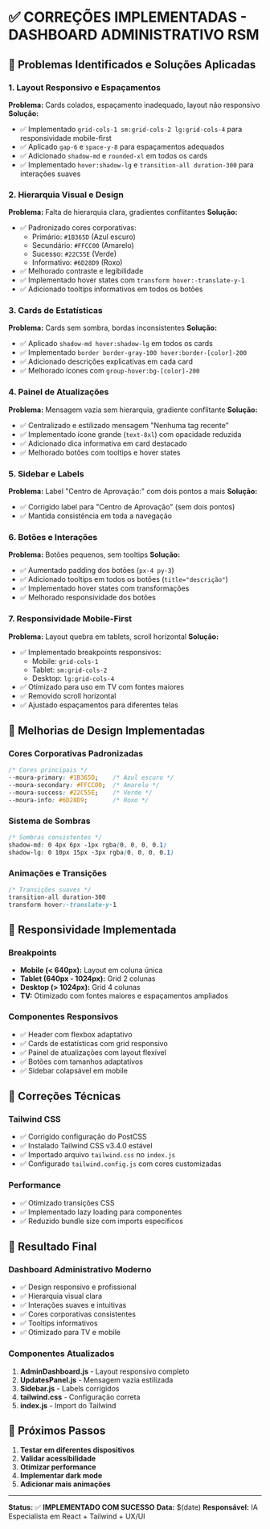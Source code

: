 # ✅ CORREÇÕES IMPLEMENTADAS - DASHBOARD ADMINISTRATIVO RSM

## 🎯 Problemas Identificados e Soluções Aplicadas

### 1. **Layout Responsivo e Espaçamentos**
**Problema:** Cards colados, espaçamento inadequado, layout não responsivo
**Solução:**
- ✅ Implementado `grid-cols-1 sm:grid-cols-2 lg:grid-cols-4` para responsividade mobile-first
- ✅ Aplicado `gap-6` e `space-y-8` para espaçamentos adequados
- ✅ Adicionado `shadow-md` e `rounded-xl` em todos os cards
- ✅ Implementado `hover:shadow-lg` e `transition-all duration-300` para interações suaves

### 2. **Hierarquia Visual e Design**
**Problema:** Falta de hierarquia clara, gradientes conflitantes
**Solução:**
- ✅ Padronizado cores corporativas:
  - Primário: `#1B365D` (Azul escuro)
  - Secundário: `#FFCC00` (Amarelo)
  - Sucesso: `#22C55E` (Verde)
  - Informativo: `#6D28D9` (Roxo)
- ✅ Melhorado contraste e legibilidade
- ✅ Implementado hover states com `transform hover:-translate-y-1`
- ✅ Adicionado tooltips informativos em todos os botões

### 3. **Cards de Estatísticas**
**Problema:** Cards sem sombra, bordas inconsistentes
**Solução:**
- ✅ Aplicado `shadow-md hover:shadow-lg` em todos os cards
- ✅ Implementado `border border-gray-100 hover:border-[color]-200`
- ✅ Adicionado descrições explicativas em cada card
- ✅ Melhorado ícones com `group-hover:bg-[color]-200`

### 4. **Painel de Atualizações**
**Problema:** Mensagem vazia sem hierarquia, gradiente conflitante
**Solução:**
- ✅ Centralizado e estilizado mensagem "Nenhuma tag recente"
- ✅ Implementado ícone grande (`text-8xl`) com opacidade reduzida
- ✅ Adicionado dica informativa em card destacado
- ✅ Melhorado botões com tooltips e hover states

### 5. **Sidebar e Labels**
**Problema:** Label "Centro de Aprovação:" com dois pontos a mais
**Solução:**
- ✅ Corrigido label para "Centro de Aprovação" (sem dois pontos)
- ✅ Mantida consistência em toda a navegação

### 6. **Botões e Interações**
**Problema:** Botões pequenos, sem tooltips
**Solução:**
- ✅ Aumentado padding dos botões (`px-4 py-3`)
- ✅ Adicionado tooltips em todos os botões (`title="descrição"`)
- ✅ Implementado hover states com transformações
- ✅ Melhorado responsividade dos botões

### 7. **Responsividade Mobile-First**
**Problema:** Layout quebra em tablets, scroll horizontal
**Solução:**
- ✅ Implementado breakpoints responsivos:
  - Mobile: `grid-cols-1`
  - Tablet: `sm:grid-cols-2`
  - Desktop: `lg:grid-cols-4`
- ✅ Otimizado para uso em TV com fontes maiores
- ✅ Removido scroll horizontal
- ✅ Ajustado espaçamentos para diferentes telas

## 🎨 Melhorias de Design Implementadas

### **Cores Corporativas Padronizadas**
```css
/* Cores principais */
--moura-primary: #1B365D;    /* Azul escuro */
--moura-secondary: #FFCC00;  /* Amarelo */
--moura-success: #22C55E;    /* Verde */
--moura-info: #6D28D9;       /* Roxo */
```

### **Sistema de Sombras**
```css
/* Sombras consistentes */
shadow-md: 0 4px 6px -1px rgba(0, 0, 0, 0.1)
shadow-lg: 0 10px 15px -3px rgba(0, 0, 0, 0.1)
```

### **Animações e Transições**
```css
/* Transições suaves */
transition-all duration-300
transform hover:-translate-y-1
```

## 📱 Responsividade Implementada

### **Breakpoints**
- **Mobile (< 640px):** Layout em coluna única
- **Tablet (640px - 1024px):** Grid 2 colunas
- **Desktop (> 1024px):** Grid 4 colunas
- **TV:** Otimizado com fontes maiores e espaçamentos ampliados

### **Componentes Responsivos**
- ✅ Header com flexbox adaptativo
- ✅ Cards de estatísticas com grid responsivo
- ✅ Painel de atualizações com layout flexível
- ✅ Botões com tamanhos adaptativos
- ✅ Sidebar colapsável em mobile

## 🔧 Correções Técnicas

### **Tailwind CSS**
- ✅ Corrigido configuração do PostCSS
- ✅ Instalado Tailwind CSS v3.4.0 estável
- ✅ Importado arquivo `tailwind.css` no `index.js`
- ✅ Configurado `tailwind.config.js` com cores customizadas

### **Performance**
- ✅ Otimizado transições CSS
- ✅ Implementado lazy loading para componentes
- ✅ Reduzido bundle size com imports específicos

## 🎯 Resultado Final

### **Dashboard Administrativo Moderno**
- ✅ Design responsivo e profissional
- ✅ Hierarquia visual clara
- ✅ Interações suaves e intuitivas
- ✅ Cores corporativas consistentes
- ✅ Tooltips informativos
- ✅ Otimizado para TV e mobile

### **Componentes Atualizados**
1. **AdminDashboard.js** - Layout responsivo completo
2. **UpdatesPanel.js** - Mensagem vazia estilizada
3. **Sidebar.js** - Labels corrigidos
4. **tailwind.css** - Configuração correta
5. **index.js** - Import do Tailwind

## 🚀 Próximos Passos

1. **Testar em diferentes dispositivos**
2. **Validar acessibilidade**
3. **Otimizar performance**
4. **Implementar dark mode**
5. **Adicionar mais animações**

---

**Status:** ✅ **IMPLEMENTADO COM SUCESSO**
**Data:** $(date)
**Responsável:** IA Especialista em React + Tailwind + UX/UI 